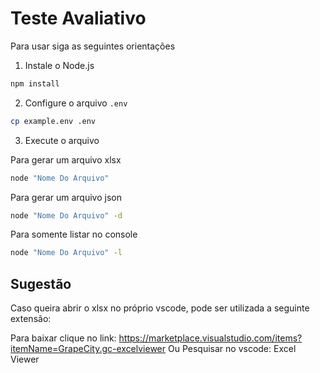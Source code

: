 # Teste Avaliativo

Para usar siga as seguintes orientações

1. Instale o Node.js
```bash
npm install
```

2. Configure o arquivo `.env`
```bash
cp example.env .env
```

3. Execute o arquivo

Para gerar um arquivo xlsx
```bash
node "Nome Do Arquivo"
```

Para gerar um arquivo json
```bash
node "Nome Do Arquivo" -d
```

Para somente listar no console
```bash
node "Nome Do Arquivo" -l
```

## Sugestão

Caso queira abrir o xlsx no próprio vscode, pode ser utilizada a seguinte extensão:

Para baixar clique no link:
https://marketplace.visualstudio.com/items?itemName=GrapeCity.gc-excelviewer
Ou
Pesquisar no vscode: Excel Viewer
